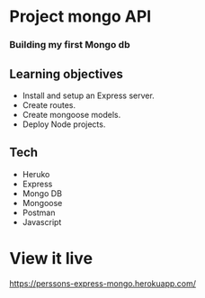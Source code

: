 # Project mongo API

### Building my first Mongo db

## Learning objectives

- Install and setup an Express server.
- Create routes.
- Create mongoose models.
- Deploy Node projects.

## Tech

- Heruko
- Express
- Mongo DB
- Mongoose
- Postman
- Javascript

# View it live

https://perssons-express-mongo.herokuapp.com/
